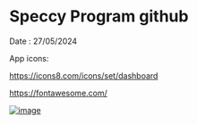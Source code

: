 # Speccy Program github

Date : 27/05/2024

App icons:

https://icons8.com/icons/set/dashboard

https://fontawesome.com/

[![image](https://github.com/AZRAELSANTI/Speccy-Project/assets/83638372/414d8d27-8a95-4942-b711-e352ee5edf24)](https://github.com/AZRAELSANTI/Speccy-Project/assets/83638372/98c394c3-96c8-4ae1-b740-21780dc30926)

